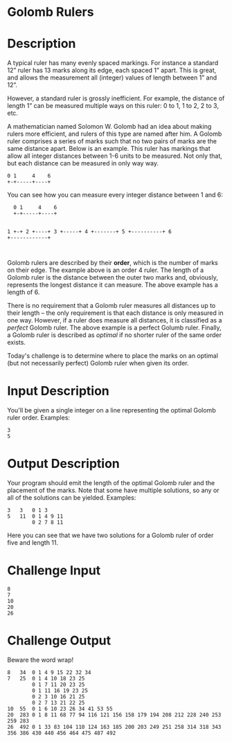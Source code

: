 # Golomb Rulers
<div class="md"><h1>Description</h1>
<p>A typical ruler has many evenly spaced markings. For instance a standard 12” ruler has 13 marks along its edge, each spaced 1” apart. This is great, and allows the measurement all (integer) values of length between 1” and 12”.</p>
<p>However, a standard ruler is grossly inefficient. For example, the distance of length 1” can be measured multiple ways on this ruler: 0 to 1, 1 to 2, 2 to 3, etc. </p>
<p>A mathematician named Solomon W. Golomb had an idea about making rulers more efficient, and rulers of this type are named after him. A Golomb ruler comprises a series of marks such that no two pairs of marks are the same distance apart. Below is an example. This ruler has markings that allow all integer distances between 1-6 units to be measured. Not only that, but each distance can be measured in only way way.</p>
<pre><code>0 1     4    6
+-+-----+----+
</code></pre>
<p>You can see how you can measure every integer distance between 1 and 6:</p>
<pre><code>  0 1     4    6
  +-+-----+----+

1 +-+
2         +----+
3   +-----+
4 +-------+
5   +----------+
6 +------------+  
</code></pre>
<p>Golomb rulers are described by their <strong>order</strong>, which is the number of marks on their edge. The example above is an order 4 ruler. The length of a Golomb ruler is the distance between the outer two marks and, obviously, represents the longest distance it can measure. The above example has a length of 6.</p>
<p>There is no requirement that a Golomb ruler measures all distances up to their length – the only requirement is that each distance is only measured in one way. However, if a ruler does measure all distances, it is classified as a <em>perfect</em> Golomb ruler. The above example is a perfect Golumb ruler. Finally, a Golomb ruler is described as <em>optimal</em> if no shorter ruler of the same order exists.</p>
<p>Today's challenge is to determine where to place the marks on an optimal (but not necessarily perfect) Golomb ruler when given its order. </p>
<h1>Input Description</h1>
<p>You'll be given a single integer on a line representing the optimal Golomb ruler order. Examples:</p>
<pre><code>3
5
</code></pre>
<h1>Output Description</h1>
<p>Your program should emit the length of the optimal Golomb ruler and the placement of the marks. Note that some have multiple solutions, so any or all of the solutions can be yielded. Examples:</p>
<pre><code>3   3   0 1 3
5   11  0 1 4 9 11
        0 2 7 8 11
</code></pre>
<p>Here you can see that we have two solutions for a Golomb ruler of order five and length 11. </p>
<h1>Challenge Input</h1>
<pre><code>8
7
10
20
26
</code></pre>
<h1>Challenge Output</h1>
<p>Beware the word wrap!</p>
<pre><code>8   34  0 1 4 9 15 22 32 34
7   25  0 1 4 10 18 23 25
        0 1 7 11 20 23 25
        0 1 11 16 19 23 25
        0 2 3 10 16 21 25
        0 2 7 13 21 22 25
10  55  0 1 6 10 23 26 34 41 53 55
20  283 0 1 8 11 68 77 94 116 121 156 158 179 194 208 212 228 240 253 259 283
26  492 0 1 33 83 104 110 124 163 185 200 203 249 251 258 314 318 343 356 386 430 440 456 464 475 487 492
</code></pre>
</div>
